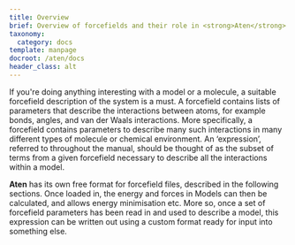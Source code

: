 ```yaml
---
title: Overview
brief: Overview of forcefields and their role in <strong>Aten</strong>
taxonomy:
  category: docs
template: manpage
docroot: /aten/docs
header_class: alt
---
```


If you're doing anything interesting with a model or a molecule, a suitable forcefield description of the system is a must. A forcefield contains lists of parameters that describe the interactions between atoms, for example bonds, angles, and van der Waals interactions. More specifically, a forcefield contains parameters to describe many such interactions in many different types of molecule or chemical environment. An ‘expression’, referred to throughout the manual, should be thought of as the subset of terms from a given forcefield necessary to describe all the interactions within a model.

**Aten** has its own free format for forcefield files, described in the following sections. Once loaded in, the energy and forces in Models can then be calculated, and allows energy minimisation etc. More so, once a set of forcefield parameters has been read in and used to describe a model, this expression can be written out using a custom format ready for input into something else.

